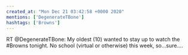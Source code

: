 ```yaml
---
created_at: "Mon Dec 21 03:42:58 +0000 2020"
mentions: ['DegenerateTBone']
hashtags: ['Browns']
---
```


RT @DegenerateTBone: My oldest (10) wanted to stay up to watch the #Browns tonight. No school (virtual or otherwise) this week, so...sure.…